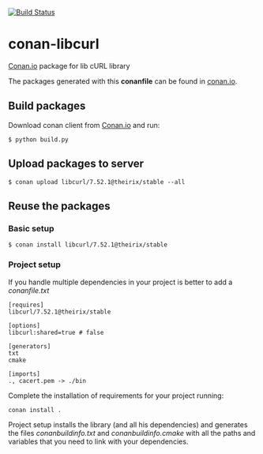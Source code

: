 [![Build Status](https://travis-ci.org/theirix/conan-libcurl.svg)](https://travis-ci.org/theirix/conan-libcurl)


# conan-libcurl

[Conan.io](https://conan.io) package for lib cURL library

The packages generated with this **conanfile** can be found in [conan.io](https://conan.io/source/libcurl/7.52.1/theirix/stable).

## Build packages

Download conan client from [Conan.io](https://conan.io) and run:

    $ python build.py

## Upload packages to server

    $ conan upload libcurl/7.52.1@theirix/stable --all
    
## Reuse the packages

### Basic setup

    $ conan install libcurl/7.52.1@theirix/stable
    
### Project setup

If you handle multiple dependencies in your project is better to add a *conanfile.txt*
    
    [requires]
    libcurl/7.52.1@theirix/stable

    [options]
    libcurl:shared=true # false
    
    [generators]
    txt
    cmake

    [imports]
    ., cacert.pem -> ./bin

Complete the installation of requirements for your project running:</small></span>

    conan install . 

Project setup installs the library (and all his dependencies) and generates the files *conanbuildinfo.txt* and *conanbuildinfo.cmake* with all the paths and variables that you need to link with your dependencies.

